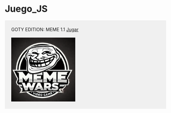 # Juego_JS 
<div style="background-color: #f0f0f0; padding: 20px;">
  <span">GOTY EDITION: MEME 1.1 </span><a href="https://drako005.github.io/Juego_JS/">Jugar</a><br><br>
  <img src="fotos/logo.png" alt="Imagen no encontrada" width="200">
</div>
